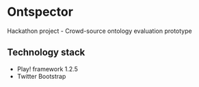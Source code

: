 # Ontspector

Hackathon project - Crowd-source ontology evaluation prototype

## Technology stack

- Play! framework 1.2.5
- Twitter Bootstrap
